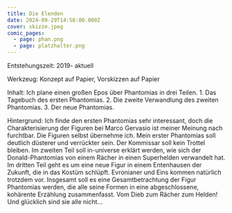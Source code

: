 ```yaml
---
title: Die Elenden
date: 2024-09-29T14:58:00.000Z
cover: skizze.jpeg
comic_pages:
  - page: phan.png
  - page: platzhalter.png
---
```



Entstehungszeit: 2019- aktuell

Werkzeug: Konzept auf Papier, Vorskizzen auf Papier

Inhalt: Ich plane einen großen Epos über Phantomias in drei Teilen. 1. Das Tagebuch des ersten Phantomias. 2. Die zweite Verwandlung des zweiten Phantomias. 3. Der neue Phantomias.

Hintergrund: Ich finde den ersten Phantomias sehr interessant, doch die Charakterisierung der Figuren bei Marco Gervasio ist meiner Meinung nach furchtbar. Die Figuren selbst übernehme ich. Mein erster Phantomias soll deutlich düsterer und verrückter sein. Der Kommissar soll kein Trottel bleiben. Im zweiten Teil soll in-universe erklärt werden, wie sich der Donald-Phantomias von einem Rächer in einen Superhelden verwandelt hat. Im dritten Teil geht es um eine neue Figur in einem Entenhausen der Zukunft, die in das Kostüm schlüpft. Evronianer und Eins kommen natürlich trotzdem vor. Insgesamt soll es eine Gesamtbetrachtung der Figur Phantomias werden, die alle seine Formen in eine abgeschlossene, kohärente Erzählung zusammenfasst. Vom Dieb zum Rächer zum Helden! Und glücklich sind sie alle nicht…
